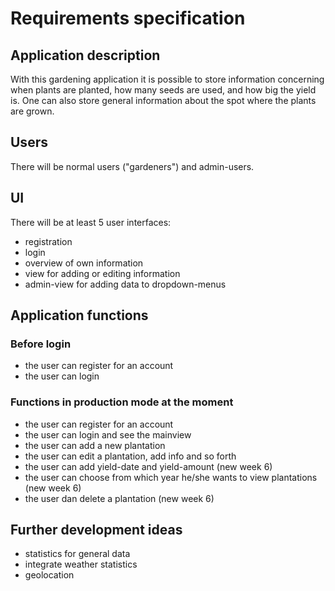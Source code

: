 # Requirements specification  
## Application description  
With this gardening application it is possible to store information 
concerning when plants are planted, how many seeds are used, and how big 
the yield is. One can also store general information about the spot 
where the plants are grown.  
## Users  
There will be normal users ("gardeners") and admin-users.  
## UI  
There will be at least 5 user interfaces:  
- registration  
- login  
- overview of own information  
- view for adding or editing information 
- admin-view for adding data to dropdown-menus 
## Application functions  
### Before login  
- the user can register for an account
- the user can login
### Functions in production mode at the moment
- the user can register for an account
- the user can login and see the mainview
- the user can add a new plantation
- the user can edit a plantation, add info and so forth
- the user can add yield-date and yield-amount (new week 6)
- the user can choose from which year he/she wants to view plantations (new week 6)  
- the user dan delete a plantation (new week 6)
## Further development ideas  
- statistics for general data  
- integrate weather statistics  
- geolocation  


